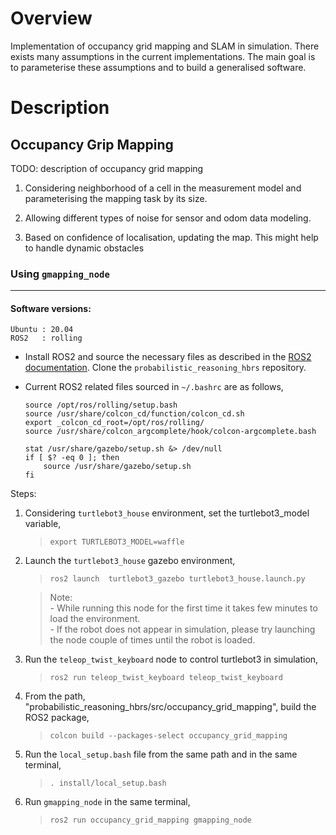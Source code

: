 Overview
===============

Implementation of occupancy grid mapping and SLAM in simulation. There exists many assumptions in the current implementations. The main goal is to parameterise these assumptions and to build a generalised software.

Description
====================

Occupancy Grip Mapping
------------------------

TODO: description of occupancy grid mapping

1. Considering neighborhood of a cell in the measurement model and parameterising the mapping task by its size.

2. Allowing different types of noise for sensor and odom data modeling.  

3. Based on confidence of localisation, updating the map. This might help to handle
dynamic obstacles

### Using `gmapping_node`
-----------------------

#### Software versions:

    Ubuntu : 20.04  
    ROS2   : rolling  

- Install ROS2 and source the necessary files as described in the [ROS2 documentation](https://docs.ros.org/en/rolling/Installation.html). Clone the `probabilistic_reasoning_hbrs` repository.

- Current ROS2 related files sourced in `~/.bashrc` are as follows,

    ```  
    source /opt/ros/rolling/setup.bash  
    source /usr/share/colcon_cd/function/colcon_cd.sh  
    export _colcon_cd_root=/opt/ros/rolling/  
    source /usr/share/colcon_argcomplete/hook/colcon-argcomplete.bash  

    stat /usr/share/gazebo/setup.sh &> /dev/null  
    if [ $? -eq 0 ]; then  
        source /usr/share/gazebo/setup.sh  
    fi    
    ```

Steps:

1. Considering `turtlebot3_house` environment, set the turtlebot3_model variable,
    > `export TURTLEBOT3_MODEL=waffle`

2. Launch the `turtlebot3_house` gazebo environment,
    > `ros2 launch  turtlebot3_gazebo turtlebot3_house.launch.py`

    > Note:  
        - While running this node for the first time it takes few minutes to load the environment.   
        - If the robot does not appear in simulation, please try launching the node couple of times until the robot is loaded. 
        

3. Run the `teleop_twist_keyboard` node to control turtlebot3 in simulation,
    > `ros2 run teleop_twist_keyboard teleop_twist_keyboard`


4. From the path, "probabilistic_reasoning_hbrs/src/occupancy_grid_mapping", build the ROS2 package,
    > `colcon build --packages-select occupancy_grid_mapping`

5. Run the `local_setup.bash` file from the same path and in the same terminal,
    > `. install/local_setup.bash`

6. Run `gmapping_node` in the same terminal,
    > `ros2 run occupancy_grid_mapping gmapping_node`